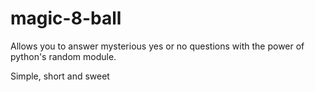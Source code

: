 # magic-8-ball

Allows you to answer mysterious yes or no questions with the power of python's random module.

Simple, short and sweet
